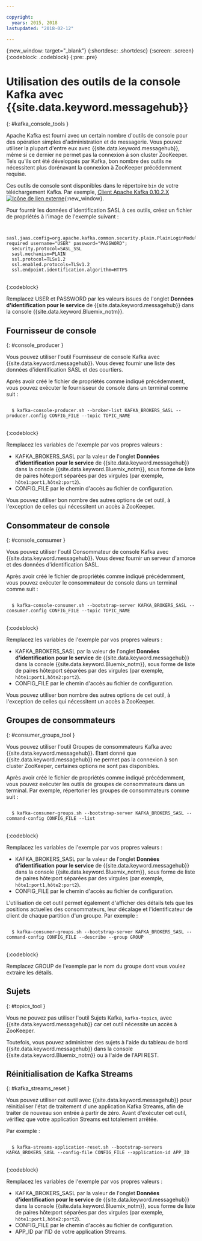 ```yaml
---

copyright:
  years: 2015, 2018
lastupdated: "2018-02-12"

---
```


{:new_window: target="_blank"}
{:shortdesc: .shortdesc}
{:screen: .screen}
{:codeblock: .codeblock}
{:pre: .pre}


# Utilisation des outils de la console Kafka avec {{site.data.keyword.messagehub}}
{: #kafka_console_tools }

Apache Kafka est fourni avec un certain nombre d'outils de console pour des opération simples d'administration et de messagerie. Vous pouvez utiliser la plupart d'entre eux avec {{site.data.keyword.messagehub}}, même si ce dernier ne permet pas la connexion à son cluster ZooKeeper. Tels qu'ils ont été développés par Kafka, bon nombre des outils ne nécessitent plus dorénavant la connexion à ZooKeeper précédemment requise.

Ces outils de console sont disponibles dans le répertoire <code>bin</code> de votre téléchargement Kafka. Par exemple, [Client Apache Kafka 0.10.2.X ![Icône de lien externe](../../icons/launch-glyph.svg "Icône de lien externe")](https://www.apache.org/dyn/closer.cgi?path=/kafka/0.10.2.1/kafka_2.11-0.10.2.1.tgz){:new_window}.

Pour fournir les données d'identification SASL à ces outils, créez un fichier de propriétés à l'image de l'exemple suivant :

<pre>
<code>
  sasl.jaas.config=org.apache.kafka.common.security.plain.PlainLoginModule required username="USER" password="PASSWORD";
  security.protocol=SASL_SSL
  sasl.mechanism=PLAIN
  ssl.protocol=TLSv1.2
  ssl.enabled.protocols=TLSv1.2
  ssl.endpoint.identification.algorithm=HTTPS
</code>
</pre>
{:codeblock}

Remplacez USER et PASSWORD par les valeurs issues de l'onglet **Données d'identification pour le service** de {{site.data.keyword.messagehub}} dans la console {{site.data.keyword.Bluemix_notm}}.


## Fournisseur de console
{: #console_producer }

Vous pouvez utiliser l'outil Fournisseur de console Kafka avec {{site.data.keyword.messagehub}}. Vous devez fournir une liste des données d'identification SASL et des courtiers.

Après avoir créé le fichier de propriétés comme indiqué précédemment, vous pouvez exécuter le fournisseur de console dans un terminal comme suit :

<pre>
<code>
  $ kafka-console-producer.sh --broker-list KAFKA_BROKERS_SASL --producer.config CONFIG_FILE --topic TOPIC_NAME
</code>
</pre>
{:codeblock}

Remplacez les variables de l'exemple par vos propres valeurs :
* KAFKA_BROKERS_SASL par la valeur de l'onglet **Données d'identification pour le service** de {{site.data.keyword.messagehub}} dans la console {{site.data.keyword.Bluemix_notm}}, sous forme de liste de paires hôte:port séparées par des virgules (par exemple, `hôte1:port1,hôte2:port2`). 
* CONFIG_FILE par le chemin d'accès au fichier de configuration. 

Vous pouvez utiliser bon nombre des autres options de cet outil, à l'exception de celles qui nécessitent un accès à ZooKeeper.


## Consommateur de console
{: #console_consumer }

Vous pouvez utiliser l'outil Consommateur de console Kafka avec {{site.data.keyword.messagehub}}. Vous devez fournir un serveur d'amorce et des données d'identification SASL.

Après avoir créé le fichier de propriétés comme indiqué précédemment, vous pouvez exécuter le consommateur de console dans un terminal comme suit :

<pre>
<code>
  $ kafka-console-consumer.sh --bootstrap-server KAFKA_BROKERS_SASL --consumer.config CONFIG_FILE --topic TOPIC_NAME 
</code>
</pre>
{:codeblock}

Remplacez les variables de l'exemple par vos propres valeurs :
* KAFKA_BROKERS_SASL par la valeur de l'onglet **Données d'identification pour le service** de {{site.data.keyword.messagehub}} dans la console {{site.data.keyword.Bluemix_notm}}, sous forme de liste de paires hôte:port séparées par des virgules (par exemple, `hôte1:port1,hôte2:port2`). 
* CONFIG_FILE par le chemin d'accès au fichier de configuration. 

Vous pouvez utiliser bon nombre des autres options de cet outil, à l'exception de celles qui nécessitent un accès à ZooKeeper.


## Groupes de consommateurs
{: #consumer_groups_tool }

Vous pouvez utiliser l'outil Groupes de consommateurs Kafka avec {{site.data.keyword.messagehub}}. Etant donné que {{site.data.keyword.messagehub}} ne permet pas la connexion à son cluster ZooKeeper, certaines options ne sont pas disponibles.

Après avoir créé le fichier de propriétés comme indiqué précédemment, vous pouvez exécuter les outils de groupes de consommateurs dans un terminal. Par exemple, répertorier les groupes de consommateurs comme suit :

<pre>
<code>
  $ kafka-consumer-groups.sh --bootstrap-server KAFKA_BROKERS_SASL --command-config CONFIG_FILE --list
</code>
</pre>
{:codeblock}

Remplacez les variables de l'exemple par vos propres valeurs :
* KAFKA_BROKERS_SASL par la valeur de l'onglet **Données d'identification pour le service** de {{site.data.keyword.messagehub}} dans la console {{site.data.keyword.Bluemix_notm}}, sous forme de liste de paires hôte:port séparées par des virgules (par exemple, `hôte1:port1,hôte2:port2`). 
* CONFIG_FILE par le chemin d'accès au fichier de configuration.

L'utilisation de cet outil permet également d'afficher des détails tels que les positions actuelles des consommateurs, leur décalage et l'identificateur de client de chaque partition d'un groupe. Par exemple :

<pre>
<code>
  $ kafka-consumer-groups.sh --bootstrap-server KAFKA_BROKERS_SASL --command-config CONFIG_FILE --describe --group GROUP
</code>
</pre>
{:codeblock}

Remplacez GROUP de l'exemple par le nom du groupe dont vous voulez extraire les détails. 


## Sujets
{: #topics_tool }

Vous ne pouvez pas utiliser l'outil Sujets Kafka, `kafka-topics`, avec {{site.data.keyword.messagehub}} car cet outil nécessite un accès à ZooKeeper.

Toutefois, vous pouvez administrer des sujets à l'aide du tableau de bord {{site.data.keyword.messagehub}} dans la console {{site.data.keyword.Bluemix_notm}} ou à l'aide de l'API REST.


## Réinitialisation de Kafka Streams
{: #kafka_streams_reset }

Vous pouvez utiliser cet outil avec {{site.data.keyword.messagehub}} pour réinitialiser l'état de traitement d'une application Kafka Streams, afin de traiter de nouveau son entrée à partir de zéro. Avant d'exécuter cet outil, vérifiez que votre application Streams est totalement arrêtée.

Par exemple :

<pre>
<code>
  $ kafka-streams-application-reset.sh --bootstrap-servers KAFKA_BROKERS_SASL --config-file CONFIG_FILE --application-id APP_ID
</code>
</pre>
{:codeblock}

Remplacez les variables de l'exemple par vos propres valeurs :
* KAFKA_BROKERS_SASL par la valeur de l'onglet **Données d'identification pour le service** de {{site.data.keyword.messagehub}} dans la console {{site.data.keyword.Bluemix_notm}}, sous forme de liste de paires hôte:port séparées par des virgules (par exemple, `hôte1:port1,hôte2:port2`). 
* CONFIG_FILE par le chemin d'accès au fichier de configuration. 
* APP_ID par l'ID de votre application Streams.

